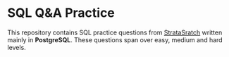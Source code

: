 # SQL Q&A Practice
This repository contains SQL practice questions from [StrataSratch](https://www.stratascratch.com) written mainly in **PostgreSQL**. These questions span over easy, medium and hard levels.